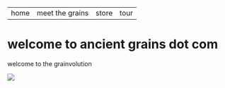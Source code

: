 <!DOCTYPE html>
<html>
  <body>
    <div id="header">
      <table>
        <tr>
          <td>home</td>
          <td>meet the grains</td>
          <td>store</td>
          <td>tour</td>
        </tr>
      </table>
    </div>
    <h1>welcome to ancient grains dot com</h1>
    <p>welcome to the grainvolution</p>
    <img src="https://external-content.duckduckgo.com/iu/?u=https%3A%2F%2Ftse1.mm.bing.net%2Fth%3Fid%3DOIP.7P_1zDmkOXtm75ae1Ac4_gHaEK%26pid%3DApi&f=1">
  </body>
</html>


























